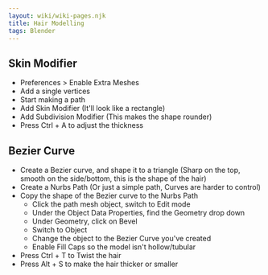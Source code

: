 ```yaml
---
layout: wiki/wiki-pages.njk
title: Hair Modelling
tags: Blender
---
```


## Skin Modifier
- Preferences > Enable Extra Meshes
- Add a single vertices
- Start making a path
- Add Skin Modifier (It'll look like a rectangle)
- Add Subdivision Modifier (This makes the shape rounder)
- Press Ctrl + A to adjust the thickness

## Bezier Curve
- Create a Bezier curve, and shape it to a triangle (Sharp on the top, smooth on the side/bottom, this is the shape of the hair)
- Create a Nurbs Path (Or just a simple path, Curves are harder to control)
- Copy the shape of the Bezier curve to the Nurbs Path
  - Click the path mesh object, switch to Edit mode
  - Under the Object Data Properties, find the Geometry drop down
  - Under Geometry, click on Bevel
  - Switch to Object
  - Change the object to the Bezier Curve you've created
  - Enable Fill Caps so the model isn't hollow/tubular
- Press Ctrl + T  to Twist the hair
- Press Alt + S to make the hair thicker or smaller